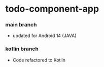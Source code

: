 # todo-component-app
### main branch
* updated for Android 14 (JAVA)
### kotlin branch
* Code refactored to Kotlin
